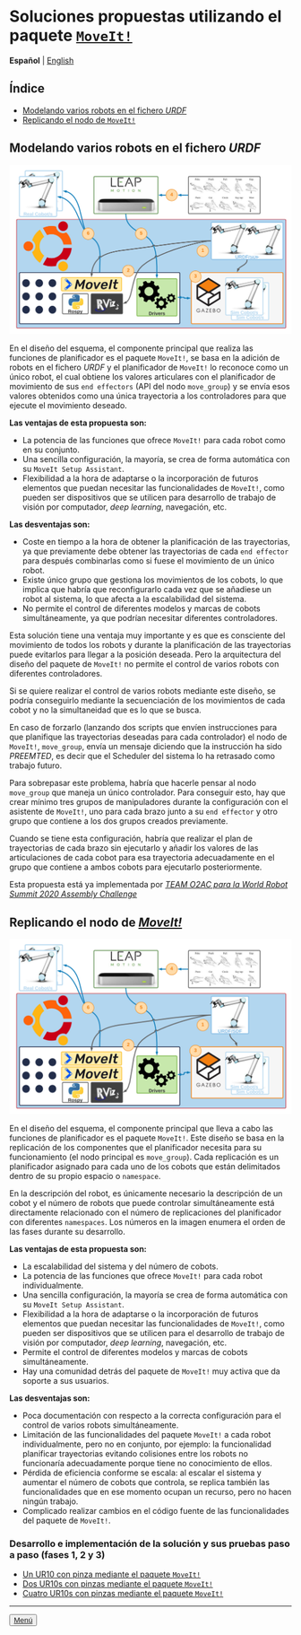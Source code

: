 # Soluciones propuestas utilizando el paquete [`MoveIt!`](https://github.com/ros-planning/moveit)

**Español** | [English](https://github.com/Serru/MultiCobot-UR10-Gripper/blob/main/doc/moveit-intro-eng.md)

## Índice
- [Modelando varios robots en el fichero *URDF*](#modelado)
- [Replicando el nodo de `MoveIt!`](#replicacion)

<a name="modelado">
  <h2>
  Modelando varios robots en el fichero <i>URDF</i>
  </h2>
</a>

![image](/doc/imgs_md/Diseno-moveit-general-dos-cobots-leap-motion-urdf.png  "Sistema multirobot mediante el modelado del fichero URDF")

En el diseño del esquema, el componente principal que realiza las funciones de planificador es el paquete `MoveIt!`, se basa en la adición de robots en el fichero *URDF* y el planificador de `MoveIt!` lo reconoce como un único robot, el cual obtiene los valores articulares con el planificador de movimiento de sus `end effectors` (API del nodo `move_group`) y se envía esos valores obtenidos como una única trayectoria a los controladores para que ejecute el movimiento deseado.

**Las ventajas de esta propuesta son:**

- La potencia de las funciones que ofrece `MoveIt!` para cada robot como en su conjunto.
- Una sencilla configuración, la mayoría, se crea de forma automática con su `MoveIt Setup Assistant`.
- Flexibilidad a la hora de adaptarse o la incorporación de futuros elementos que puedan necesitar las funcionalidades de `MoveIt!`, como pueden ser dispositivos que se utilicen para desarrollo de trabajo de visión por computador, *deep learning*, navegación, etc.

**Las desventajas son:**

- Coste en tiempo a la hora de obtener la planificación de las trayectorias, ya que previamente debe obtener las trayectorias de cada `end effector` para después combinarlas como si fuese el movimiento de un único robot.
- Existe único grupo que gestiona los movimientos de los cobots, lo que implica que habría que reconfigurarlo cada vez que se añadiese un robot al sistema, lo que afecta a la escalabilidad del sistema.
- No permite el control de diferentes modelos y marcas de cobots simultáneamente, ya que podrían necesitar diferentes controladores. 

Esta solución tiene una ventaja muy importante y es que es consciente del movimiento de todos los robots y durante la planificación de las trayectorias puede evitarlos para llegar a la posición deseada. Pero la arquitectura del diseño del paquete de `MoveIt!` no permite el control de varios robots con diferentes controladores. 

Si se quiere realizar el control de varios robots mediante este diseño, se podría conseguirlo mediante la secuenciación de los movimientos de cada cobot y no la simultaneidad que es lo que se busca.

En caso de forzarlo (lanzando dos scripts que envíen instrucciones para que planifique las trayectorias deseadas para cada controlador) el nodo de `MoveIt!`, `move_group`, envía un mensaje diciendo que la instrucción ha sido *PREEMTED*, es decir que el Scheduler del sistema lo ha retrasado como trabajo futuro.

Para sobrepasar este problema, habría que hacerle pensar al nodo `move_group` que maneja un único controlador. Para conseguir esto, hay que crear mínimo tres grupos de manipuladores durante la configuración con el asistente de `MoveIt!`, uno para cada brazo junto a su `end effector` y otro grupo que contiene a los dos grupos creados previamente. 

Cuando se tiene esta configuración, habría que realizar el plan de trayectorias de cada brazo sin ejecutarlo y añadir los valores de las articulaciones de cada cobot para esa trayectoria adecuadamente en el grupo que contiene a ambos cobots para ejecutarlo posteriormente.

Esta propuesta está ya implementada por [*TEAM O2AC para la World Robot Summit 2020 Assembly Challenge*](https://github.com/o2ac/o2ac-ur/)


<a name="replicacion">
  <h2>
  Replicando el nodo de <a href="https://github.com/ros-planning/moveit"><i>MoveIt!</i></a>
  </h2>
</a>

![image](/doc/imgs_md/Diseno-moveit-general-dos-cobots-leap-motion.png  "Sistema multirobot mediante replicación de nodos")

En el diseño del esquema, el componente principal que lleva a cabo las funciones de planificador es el paquete `MoveIt!`. Este diseño se basa en la replicación de los componentes que el planificador necesita para su funcionamiento (el nodo principal es `move_group`). Cada replicación es un planificador asignado para cada uno de los cobots que están delimitados dentro de su propio espacio o `namespace`.

En la descripción del robot, es únicamente necesario la descripción de un cobot y el número de robots que puede controlar simultáneamente está directamente relacionado con el número de replicaciones del planificador con diferentes `namespaces`. Los números en la imagen enumera el orden de las fases durante su desarrollo.

**Las ventajas de esta propuesta son:**

- La escalabilidad del sistema y del número de cobots.
- La potencia de las funciones que ofrece `MoveIt!` para cada robot
individualmente.
- Una sencilla configuración, la mayoría se crea de forma automática con su `MoveIt Setup Assistant`.
- Flexibilidad a la hora de adaptarse o la incorporación de futuros elementos que puedan necesitar las funcionalidades de `MoveIt!`, como pueden ser dispositivos que se utilicen para el desarrollo de trabajo de visión por computador, *deep learning*, navegación, etc.
- Permite el control de diferentes modelos y marcas de cobots simultáneamente.
- Hay una comunidad detrás del paquete de `MoveIt!` muy activa que da soporte a sus usuarios.


**Las desventajas son:**

- Poca documentación con respecto a la correcta configuración para el control de varios robots simultáneamente.
- Limitación de las funcionalidades del paquete `MoveIt!` a cada robot individualmente, pero no en conjunto, por ejemplo: la funcionalidad
planificar trayectorias evitando colisiones entre los robots no funcionaría adecuadamente porque tiene no conocimiento de ellos.
- Pérdida de eficiencia conforme se escala: al escalar el sistema y aumentar el número de cobots que controla, se replica también las funcionalidades que en ese momento ocupan un recurso, pero no hacen ningún trabajo.
- Complicado realizar cambios en el código fuente de las funcionalidades del paquete de `MoveIt!`.

### Desarrollo e implementación de la solución y sus pruebas paso a paso (fases 1, 2 y 3)
- [Un UR10 con pinza mediante el paquete `MoveIt!`](https://github.com/Serru/MultiCobot-UR10-Gripper/blob/main/doc/moveit/ESP/one_arm_moveit.md)
- [Dos UR10s con pinzas mediante el paquete `MoveIt!`](https://github.com/Serru/MultiCobot-UR10-Gripper/blob/main/doc/moveit/ESP/two_arm_moveit.md)
- [Cuatro UR10s con pinzas mediante el paquete `MoveIt!`](https://github.com/Serru/MultiCobot-UR10-Gripper/blob/main/doc/moveit/ESP/four_arm_moveit.md)

---

<div>
<p align="left">
<button name="button">
              <a rel="license" href="https://github.com/Serru/MultiCobot-UR10-Gripper/blob/main/doc/design.md">Menú</a>
</button>
</p>
</div>